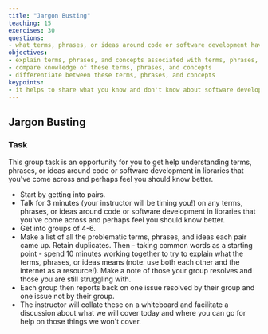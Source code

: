 ```yaml
---
title: "Jargon Busting"
teaching: 15
exercises: 30
questions:
- what terms, phrases, or ideas around code or software development have you come across and perhaps feel you should know better?
objectives:
- explain terms, phrases, and concepts associated with terms, phrases, or ideas around code or software development in libraries
- compare knowledge of these terms, phrases, and concepts
- differentiate between these terms, phrases, and concepts
keypoints:
- it helps to share what you know and don't know about software development and data science jargon
---
```


## Jargon Busting

### Task

This group task is an opportunity for you to get help understanding terms, phrases, or ideas around code or software development in libraries that you've come across and perhaps feel you should know better.

- Start by getting into pairs.
- Talk for 3 minutes (your instructor will be timing you!) on any terms, phrases, or ideas around code or software development in libraries that you've come across and perhaps feel you should know better.
- Get into groups of 4-6. 
- Make a list of all the problematic terms, phrases, and ideas each pair came up. Retain duplicates. Then - taking common words as a starting point - spend 10 minutes working together to try to explain what the terms, phrases, or ideas means (note: use both each other and the internet as a resource!). Make a note of those your group resolves and those you are still struggling with.
- Each group then reports back on one issue resolved by their group and one issue not by their group.
- The instructor will collate these on a whiteboard and facilitate a discussion about what we will cover today and where you can go for help on those things we won't cover.

